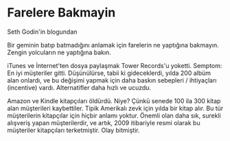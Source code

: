 # Farelere Bakmayin

Seth Godin'in blogundan

Bir geminin batıp batmadığını anlamak için farelerin ne yaptığına bakmayın. Zengin yolcuların ne yaptığına bakın.

iTunes ve İnternet'ten dosya paylaşmak Tower Records'u yoketti. Semptom: En iyi müşteriler gitti. Düşünülürse, tabii ki gideceklerdi, yılda 200 albüm alan onlardı, ve bu değişimi yapmak için daha baskın sebepleri / ihtiyaçları (incentive) vardı. Alternatifler daha hızlı ve ucuzdu.

Amazon ve Kindle kitapçıları öldürdü. Niye? Çünkü senede 100 ila 300 kitap alan müşterileri kaybettiler. Tipik Amerikalı zevk için yılda bir kitap alır. Bu tür müşterilerin kitapçılar için hiçbir anlamı yoktur. Önemli olan daha sık, surekli alışveriş yapan müşterilerdir, ve artık, 2009 itibariyle resmi olarak bu müşteriler kitapçıları terketmiştir. Olay bitmiştir.


